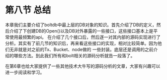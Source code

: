 # 第八节 总结

本章我们主要介绍了boltdb中最上层的DB对象的知识。首先介绍了DB的定义，然后介绍了下创建DB的Open\(\)以及DB对外暴露的一些接口，这些接口基本上是平常使用最频繁的api。 在介绍了几个接口后，然后逐一对其内部的源码实现进行了分析。其实有了前几节的知识后，再来看这些接口的实现，相对比较简单。因为他们无非就是对之前的Tx、Bucket、node做的 一些封装。底层还是调用的之前介绍的哪些方法。到此我们所有和bolt相关的源码分析就告一段落了。

在第6章也给大家提供了一些其他技术大牛写的源码分析的文章，大家有兴趣可以进一步阅读和学习。

